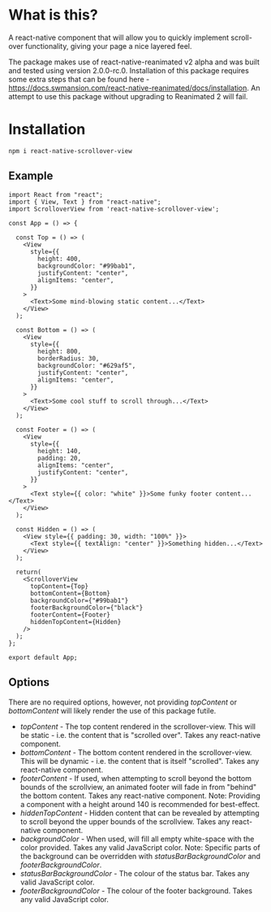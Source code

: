 # What is this?

A react-native component that will allow you to quickly implement scroll-over functionality, giving your page a nice layered feel.

The package makes use of react-native-reanimated v2 alpha and was built and tested using version 2.0.0-rc.0. Installation of this package requires some extra steps that can be found here - https://docs.swmansion.com/react-native-reanimated/docs/installation. An attempt to use this package without upgrading to Reanimated 2 will fail.

# Installation

`npm i react-native-scrollover-view`

## Example

```
import React from "react";
import { View, Text } from "react-native";
import ScrolloverView from 'react-native-scrollover-view';

const App = () => {

  const Top = () => (
    <View
      style={{
        height: 400,
        backgroundColor: "#99bab1",
        justifyContent: "center",
        alignItems: "center",
      }}
    >
      <Text>Some mind-blowing static content...</Text>
    </View>
  );

  const Bottom = () => (
    <View
      style={{
        height: 800,
        borderRadius: 30,
        backgroundColor: "#629af5",
        justifyContent: "center",
        alignItems: "center",
      }}
    >
      <Text>Some cool stuff to scroll through...</Text>
    </View>
  );

  const Footer = () => (
    <View
      style={{
        height: 140,
        padding: 20,
        alignItems: "center",
        justifyContent: "center",
      }}
    >
      <Text style={{ color: "white" }}>Some funky footer content...</Text>
    </View>
  );

  const Hidden = () => (
    <View style={{ padding: 30, width: "100%" }}>
      <Text style={{ textAlign: "center" }}>Something hidden...</Text>
    </View>
  );

  return(
    <ScrolloverView
      topContent={Top}
      bottomContent={Bottom}
      backgroundColor={"#99bab1"}
      footerBackgroundColor={"black"}
      footerContent={Footer}
      hiddenTopContent={Hidden}
    />
  );
};

export default App;
```

## Options

There are no required options, however, not providing _topContent_ or _bottomContent_ will likely render the use of this package futile.

- _topContent_ - The top content rendered in the scrollover-view. This will be static - i.e. the content that is "scrolled over". Takes any react-native component.
- _bottomContent_ - The bottom content rendered in the scrollover-view. This will be dynamic - i.e. the content that is itself "scrolled". Takes any react-native component.
- _footerContent_ - If used, when attempting to scroll beyond the bottom bounds of the scrollview, an animated footer will fade in from "behind" the bottom content. Takes any react-native component. Note: Providing a component with a height around 140 is recommended for best-effect.
- _hiddenTopContent_ - Hidden content that can be revealed by attempting to scroll beyond the upper bounds of the scrollview. Takes any react-native component.
- _backgroundColor_ - When used, will fill all empty white-space with the color provided. Takes any valid JavaScript color. Note: Specific parts of the background can be overridden with _statusBarBackgroundColor_ and _footerBackgroundColor_.
- _statusBarBackgroundColor_ - The colour of the status bar. Takes any valid JavaScript color.
- _footerBackgroundColor_ - The colour of the footer background. Takes any valid JavaScript color.
